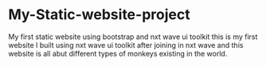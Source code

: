 # My-Static-website-project
My first static website using bootstrap and nxt wave ui toolkit
this is my first website I built using nxt wave ui toolkit after joining in nxt wave and this website is all abut different types of monkeys existing in the world.

